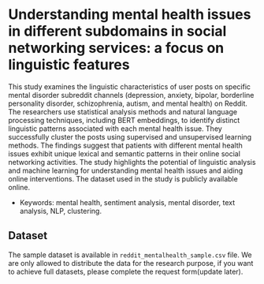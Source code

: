 # Understanding mental health issues in different subdomains in social networking services: a focus on linguistic features

This study examines the linguistic characteristics of user posts on specific mental disorder subreddit channels (depression, anxiety, bipolar, borderline personality disorder, schizophrenia, autism, and mental health) on Reddit. The researchers use statistical analysis methods and natural language processing techniques, including BERT embeddings, to identify distinct linguistic patterns associated with each mental health issue. They successfully cluster the posts using supervised and unsupervised learning methods. The findings suggest that patients with different mental health issues exhibit unique lexical and semantic patterns in their online social networking activities. The study highlights the potential of linguistic analysis and machine learning for understanding mental health issues and aiding online interventions. The dataset used in the study is publicly available online. 

* Keywords: mental health, sentiment analysis, mental disorder, text analysis, NLP, clustering.

## Dataset
The sample dataset is available in ```reddit_mentalhealth_sample.csv``` file.  We are only allowed to distribute the data for the research purpose, if you want to achieve full datasets, please complete the request form(update later).


